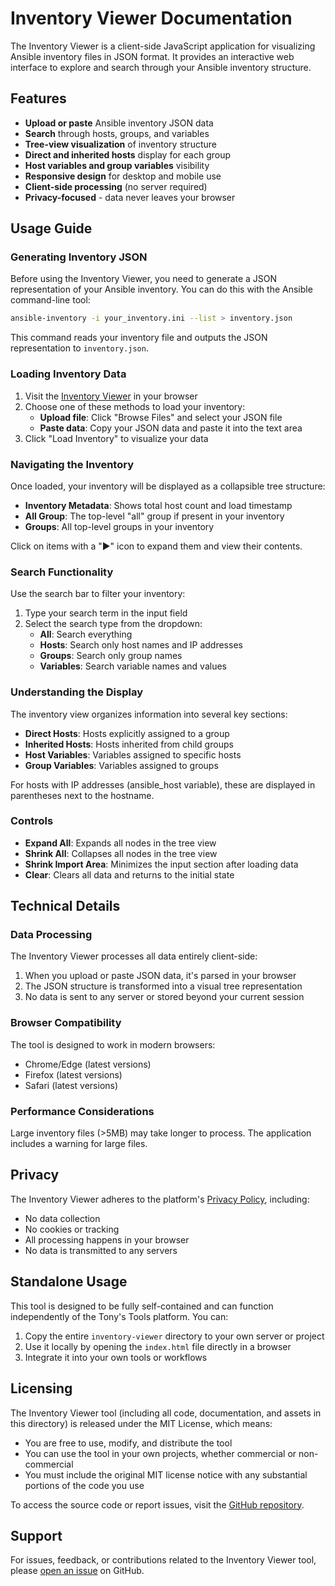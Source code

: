 # Inventory Viewer Documentation

The Inventory Viewer is a client-side JavaScript application for visualizing Ansible inventory files in JSON format. It provides an interactive web interface to explore and search through your Ansible inventory structure.

## Features

- **Upload or paste** Ansible inventory JSON data
- **Search** through hosts, groups, and variables
- **Tree-view visualization** of inventory structure
- **Direct and inherited hosts** display for each group
- **Host variables and group variables** visibility
- **Responsive design** for desktop and mobile use
- **Client-side processing** (no server required)
- **Privacy-focused** - data never leaves your browser

## Usage Guide

### Generating Inventory JSON

Before using the Inventory Viewer, you need to generate a JSON representation of your Ansible inventory. You can do this with the Ansible command-line tool:

```bash
ansible-inventory -i your_inventory.ini --list > inventory.json
```

This command reads your inventory file and outputs the JSON representation to `inventory.json`.

### Loading Inventory Data

1. Visit the [Inventory Viewer](https://get-tony.github.io/tools/inventory-viewer/) in your browser
2. Choose one of these methods to load your inventory:
   - **Upload file**: Click "Browse Files" and select your JSON file
   - **Paste data**: Copy your JSON data and paste it into the text area
3. Click "Load Inventory" to visualize your data

### Navigating the Inventory

Once loaded, your inventory will be displayed as a collapsible tree structure:

- **Inventory Metadata**: Shows total host count and load timestamp
- **All Group**: The top-level "all" group if present in your inventory
- **Groups**: All top-level groups in your inventory

Click on items with a "▶" icon to expand them and view their contents.

### Search Functionality

Use the search bar to filter your inventory:

1. Type your search term in the input field
2. Select the search type from the dropdown:
   - **All**: Search everything
   - **Hosts**: Search only host names and IP addresses
   - **Groups**: Search only group names
   - **Variables**: Search variable names and values

### Understanding the Display

The inventory view organizes information into several key sections:

- **Direct Hosts**: Hosts explicitly assigned to a group
- **Inherited Hosts**: Hosts inherited from child groups
- **Host Variables**: Variables assigned to specific hosts
- **Group Variables**: Variables assigned to groups

For hosts with IP addresses (ansible_host variable), these are displayed in parentheses next to the hostname.

### Controls

- **Expand All**: Expands all nodes in the tree view
- **Shrink All**: Collapses all nodes in the tree view
- **Shrink Import Area**: Minimizes the input section after loading data
- **Clear**: Clears all data and returns to the initial state

## Technical Details

### Data Processing

The Inventory Viewer processes all data entirely client-side:

1. When you upload or paste JSON data, it's parsed in your browser
2. The JSON structure is transformed into a visual tree representation
3. No data is sent to any server or stored beyond your current session

### Browser Compatibility

The tool is designed to work in modern browsers:

- Chrome/Edge (latest versions)
- Firefox (latest versions)
- Safari (latest versions)

### Performance Considerations

Large inventory files (>5MB) may take longer to process. The application includes a warning for large files.

## Privacy

The Inventory Viewer adheres to the platform's [Privacy Policy](https://get-tony.github.io/privacy-policy.html), including:

- No data collection
- No cookies or tracking
- All processing happens in your browser
- No data is transmitted to any servers

## Standalone Usage

This tool is designed to be fully self-contained and can function independently of the Tony's Tools platform. You can:

1. Copy the entire `inventory-viewer` directory to your own server or project
2. Use it locally by opening the `index.html` file directly in a browser
3. Integrate it into your own tools or workflows

## Licensing

The Inventory Viewer tool (including all code, documentation, and assets in this directory) is released under the MIT License, which means:

- You are free to use, modify, and distribute the tool
- You can use the tool in your own projects, whether commercial or non-commercial
- You must include the original MIT license notice with any substantial portions of the code you use

To access the source code or report issues, visit the [GitHub repository](https://github.com/Get-Tony/get-tony.github.io).

## Support

For issues, feedback, or contributions related to the Inventory Viewer tool, please [open an issue](https://github.com/Get-Tony/get-tony.github.io/issues) on GitHub.
